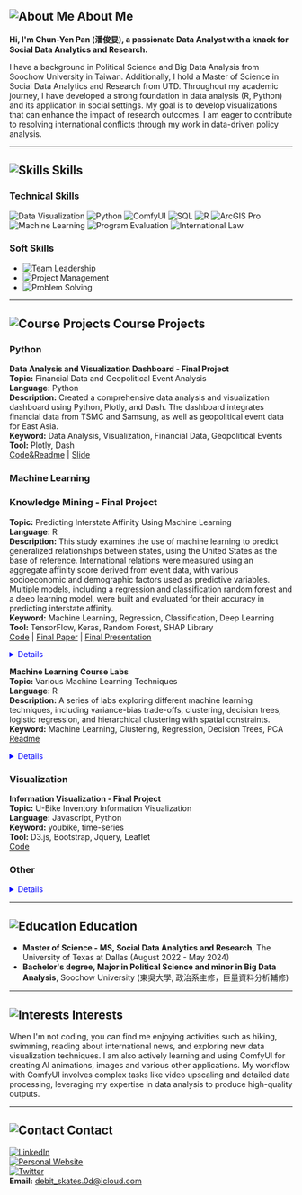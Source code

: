 ## ![About Me](https://via.placeholder.com/15/3498db/000000?text=+) About Me

**Hi, I'm Chun-Yen Pan (潘俊妟), a passionate Data Analyst with a knack for Social Data Analytics and Research.**

I have a background in Political Science and Big Data Analysis from Soochow University in Taiwan. Additionally, I hold a Master of Science in Social Data Analytics and Research from UTD. Throughout my academic journey, I have developed a strong foundation in data analysis (R, Python) and its application in social settings. My goal is to develop visualizations that can enhance the impact of research outcomes. I am eager to contribute to resolving international conflicts through my work in data-driven policy analysis.

---

## ![Skills](https://via.placeholder.com/15/3498db/000000?text=+) Skills

### Technical Skills

![Data Visualization](https://img.shields.io/badge/-Data_Visualization-4CAF50?style=flat-square&logo=tableau&logoColor=white)
![Python](https://img.shields.io/badge/-Python-3776AB?style=flat-square&logo=python&logoColor=white)
![ComfyUI](https://img.shields.io/badge/-ComfyUI-F7DF1E?style=flat-square&logo=ComfyUI&logoColor=black)
![SQL](https://img.shields.io/badge/-SQL-4479A1?style=flat-square&logo=postgresql&logoColor=white)
![R](https://img.shields.io/badge/-R-276DC3?style=flat-square&logo=r&logoColor=white)
![ArcGIS Pro](https://img.shields.io/badge/-ArcGIS_Pro-0072C6?style=flat-square&logo=esri&logoColor=white)
![Machine Learning](https://img.shields.io/badge/-Machine_Learning-FF6F61?style=flat-square&logo=python&logoColor=white)
![Program Evaluation](https://img.shields.io/badge/-Program_Evaluation-6A1B9A?style=flat-square)
![International Law](https://img.shields.io/badge/-International_Law-2C3E50?style=flat-square)

### Soft Skills

- ![Team Leadership](https://img.shields.io/badge/-Team_Leadership-2ECC71?style=flat-square)
- ![Project Management](https://img.shields.io/badge/-Project_Management-E74C3C?style=flat-square)
- ![Problem Solving](https://img.shields.io/badge/-Problem_Solving-3498DB?style=flat-square)

---

## ![Course Projects](https://via.placeholder.com/15/3498db/000000?text=+) Course Projects

### Python
**Data Analysis and Visualization Dashboard - Final Project**  
**Topic:** Financial Data and Geopolitical Event Analysis  
**Language:** Python  
**Description:** Created a comprehensive data analysis and visualization dashboard using Python, Plotly, and Dash. The dashboard integrates financial data from TSMC and Samsung, as well as geopolitical event data for East Asia.  
**Keyword:** Data Analysis, Visualization, Financial Data, Geopolitical Events  
**Tool:** Plotly, Dash  
[Code&Readme](https://github.com/Jimpan0612/Python-Programming-EPPS-6317-) | [Slide](https://github.com/Jimpan0612/Python-Programming-EPPS-6317-/blob/main/FinalProject/slides/6317%20Project%20Proposal%20Jim.pdf)


### Machine Learning  
### Knowledge Mining - Final Project
**Topic:** Predicting Interstate Affinity Using Machine Learning  
**Language:** R  
**Description:** This study examines the use of machine learning to predict generalized relationships between states, using the United States as the base of reference. International relations were measured using an aggregate affinity score derived from event data, with various socioeconomic and demographic factors used as predictive variables. Multiple models, including a regression and classification random forest and a deep learning model, were built and evaluated for their accuracy in predicting interstate affinity.  
**Keyword:** Machine Learning, Regression, Classification, Deep Learning  
**Tool:** TensorFlow, Keras, Random Forest, SHAP Library  
[Code](https://github.com/Jimpan0612/Knowledge-Mining-EPPS-6323-) | [Final Paper](https://github.com/Jimpan0612/Knowledge-Mining-EPPS-6323-/blob/main/Final%20Paper.pdf) | [Final Presentation](https://github.com/Jimpan0612/Knowledge-Mining-EPPS-6323-/blob/main/Final%20Presentation.pdf)

<details>
  <summary style="color:blue;cursor:pointer;">Details</summary>
  <div>
    <strong>Event Data:</strong><br>
    - Integrated Crisis Early Warning System (ICEWS) data from January 1, 1995, to April 11, 2023.<br>
    - Affinity score computed from the intensity found in event data.<br>
    <br>
    <strong>Socioeconomic Data:</strong><br>
    - World Bank World Development Indicators<br>
    - International Monetary Fund<br>
    - Freedom House<br>
    <br>
    <strong>Methods:</strong><br>
    - Random Forest Regression and Classification<br>
    - Deep Learning (TensorFlow and Keras)<br>
    <br>
    <strong>Main Results:</strong><br>
    - Random Forest Regression: R2 = 0.27<br>
    - Random Forest Classification: R2 = 0.43<br>
    - Deep Learning Model Accuracy: 0.76 after hyperparameter tuning<br>
  </div>
</details>

**Machine Learning Course Labs**  
**Topic:** Various Machine Learning Techniques  
**Language:** R  
**Description:** A series of labs exploring different machine learning techniques, including variance-bias trade-offs, clustering, decision trees, logistic regression, and hierarchical clustering with spatial constraints.  
**Keyword:** Machine Learning, Clustering, Regression, Decision Trees, PCA  
[Readme](https://github.com/Jimpan0612/Machine-Learning-GISC-6323-/blob/main/README.md)


<details>
  <summary style="color:blue;cursor:pointer;">Details</summary>
  <div>
    <strong>Lab 1: Understanding the Variance and Bias Trade-off</strong><br>
    <strong>Description:</strong> In this lab, we explored the trade-offs between variance and bias in predictive modeling. The lab involved working with simulated data to understand how different levels of model complexity impact the variance and bias of the model's predictions.<br>
    <a href="https://github.com/Jimpan0612/Machine-Learning-GISC-6323-/tree/main/lab1/lab1%20homework">Code</a> | <a href="https://github.com/Jimpan0612/Machine-Learning-GISC-6323-/blob/main/lab1/lab1%20homework/Lab01_Jim.pdf">Slide</a><br>
    <br>
    <strong>Lab 2: K-means Clustering and PCA</strong><br>
    <strong>Description:</strong> This lab focused on implementing K-means clustering and Principal Component Analysis (PCA) for dimensionality reduction. The goal was to group similar data points and reduce the dimensionality of the dataset for better visualization and analysis.<br>
    <a href="https://github.com/Jimpan0612/Machine-Learning-GISC-6323-/tree/main/lab2">Code</a> | <a href="https://github.com/Jimpan0612/Machine-Learning-GISC-6323-/blob/main/lab2/Lab02_Jim.pdf">Slide</a><br>
    <br>
    <strong>Lab 3: Decision Trees and Random Forests</strong><br>
    <strong>Description:</strong> This lab explored decision trees and random forests for classification tasks. We implemented these models on a dataset and compared their performance.<br>
    <a href="https://github.com/Jimpan0612/Machine-Learning-GISC-6323-/tree/main/lab3/lab3%20homework">Code</a> | <a href="https://github.com/Jimpan0612/Machine-Learning-GISC-6323-/blob/main/lab3/lab3%20homework/Lab03_Jim.pdf">Slide</a><br>
    <br>
    <strong>Lab 4: Logistic Regression and ROC Analysis</strong><br>
    <strong>Description:</strong> In this lab, we worked on logistic regression for binary classification and performed ROC analysis to evaluate model performance.<br>
    <a href="https://github.com/Jimpan0612/Machine-Learning-GISC-6323-/tree/main/lab4/lab4%20hw">Code</a> | <a href="https://github.com/Jimpan0612/Machine-Learning-GISC-6323-/blob/main/lab4/lab4%20hw/Lab04_Jim.pdf">Slide</a><br>
    <br>
    <strong>Lab 5: Hierarchical Clustering under Spatial Constraints</strong><br>
    <strong>Description:</strong> This lab involved hierarchical clustering with spatial constraints to identify homogeneous regions within Texas based on various features.<br>
    <a href="https://github.com/Jimpan0612/Machine-Learning-GISC-6323-/tree/main/lab5">Code</a> | <a href="https://github.com/Jimpan0612/Machine-Learning-GISC-6323-/blob/main/lab5/Lab05MLSpring2023.pdf">Slide</a>
  </div>
</details>

### Visualization
**Information Visualization - Final Project**  
**Topic:** U-Bike Inventory Information Visualization  
**Language:** Javascript, Python  
**Keyword:** youbike, time-series  
**Tool:** D3.js, Bootstrap, Jquery, Leaflet  
[Code](https://github.com/yourprofile/u-bike-visualization)

### Other
<details>
  <summary style="color:blue;cursor:pointer;">Details</summary>
  <div>
    <strong>Big Data Analysis - Course Project</strong><br>
    <strong>Topic:</strong> Analysis of Global Warming Trends<br>
    <strong>Language:</strong> R<br>
    <strong>Keyword:</strong> Big Data, Climate Change<br>
    <strong>Tool:</strong> ggplot2, dplyr<br>
    <a href="https://github.com/yourprofile/global-warming-analysis">Code</a>
  </div>
</details>

---

## ![Education](https://via.placeholder.com/15/3498db/000000?text=+) Education

- **Master of Science - MS, Social Data Analytics and Research**, The University of Texas at Dallas (August 2022 - May 2024)
- **Bachelor's degree, Major in Political Science and minor in Big Data Analysis**, Soochow University (東吳大學, 政治系主修，巨量資料分析輔修)

---

## ![Interests](https://via.placeholder.com/15/3498db/000000?text=+) Interests

When I'm not coding, you can find me enjoying activities such as hiking, swimming, reading about international news, and exploring new data visualization techniques. I am also actively learning and using ComfyUI for creating AI animations, images and various other applications. My workflow with ComfyUI involves complex tasks like video upscaling and detailed data processing, leveraging my expertise in data analysis to produce high-quality outputs.

---

## ![Contact](https://via.placeholder.com/15/3498db/000000?text=+) Contact

[![LinkedIn](https://img.shields.io/badge/-LinkedIn-0077B5?style=flat-square&logo=linkedin&logoColor=white)](https://www.linkedin.com/in/chun-yen-pan-7867b0318)  
[![Personal Website](https://img.shields.io/badge/-Website-00A0DC?style=flat-square&logo=internet-explorer&logoColor=white)](https://jimpan0612.github.io)  
[![Twitter](https://img.shields.io/badge/-Twitter-1DA1F2?style=flat-square&logo=twitter&logoColor=white)](https://twitter.com/yourprofile)  
**Email:** debit_skates.0d@icloud.com

